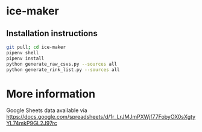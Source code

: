 # ice-maker

## Installation instructions

```bash
git pull; cd ice-maker
pipenv shell
pipenv install
python generate_raw_csvs.py --sources all
python generate_rink_list.py --sources all
```

# More information

Google Sheets data available via https://docs.google.com/spreadsheets/d/1r_LrJMJmPXWjf77FobyOX0sXgtyYL74mkP9GL2J97rc
